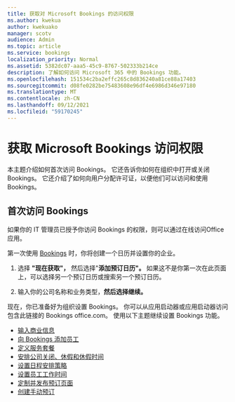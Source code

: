 ```yaml
---
title: 获取对 Microsoft Bookings 的访问权限
ms.author: kwekua
author: kwekuako
manager: scotv
audience: Admin
ms.topic: article
ms.service: bookings
localization_priority: Normal
ms.assetid: 5382dc07-aaa5-45c9-8767-502333b214ce
description: 了解如何访问 Microsoft 365 中的 Bookings 功能。
ms.openlocfilehash: 151534c2ba2effc265c8d836240a81ce88a17403
ms.sourcegitcommit: d08fe0282be75483608e96df4e6986d346e97180
ms.translationtype: MT
ms.contentlocale: zh-CN
ms.lasthandoff: 09/12/2021
ms.locfileid: "59170245"
---
```

# <a name="get-access-to-microsoft-bookings"></a>获取 Microsoft Bookings 访问权限

本主题介绍如何首次访问 Bookings。 它还告诉你如何在组织中打开或关闭 Bookings。 它还介绍了如何向用户分配许可证，以便他们可以访问和使用 Bookings。

## <a name="access-bookings-for-the-first-time"></a>首次访问 Bookings

如果你的 IT 管理员已授予你访问 Bookings 的权限，则可以通过在线访问Office应用。

第一次使用 [Bookings](https://outlook.office.com/bookings/onboarding) 时，你将创建一个日历并设置你的企业。

1. 选择 **"现在获取"，** 然后选择"**添加预订日历"。** 如果这不是你第一次在此页面上，可以选择另一个预订日历或搜索另一个预订日历。

2. 输入你的公司名称和业务类型，**然后选择继续。**

现在，你已准备好为组织设置 Bookings。 你可以从应用启动器或应用启动器访问[](https://outlook.office.com/bookings/onboarding)包含此链接的 Bookings office.com。 使用以下主题继续设置 Bookings 功能。

- [输入商业信息](enter-business-information.md)
- [向 Bookings 添加员工](add-staff.md)
- [定义服务套餐](define-service-offerings.md)
- [安排公司关闭、休假和休假时间](schedule-closures-time-off-vacation.md)
- [设置日程安排策略](set-scheduling-policies.md)
- [设置员工工作时间](employee-hours.md)
- [定制并发布预订页面](customize-booking-page.md)
- [创建手动预订](create-a-manual-booking.md)